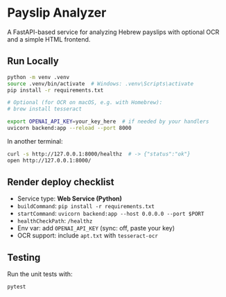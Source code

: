 # Payslip Analyzer

A FastAPI-based service for analyzing Hebrew payslips with optional OCR and a simple HTML frontend.

## Run Locally

```bash
python -m venv .venv
source .venv/bin/activate  # Windows: .venv\Scripts\activate
pip install -r requirements.txt

# Optional (for OCR on macOS, e.g. with Homebrew):
# brew install tesseract

export OPENAI_API_KEY=your_key_here  # if needed by your handlers
uvicorn backend:app --reload --port 8000
```

In another terminal:

```bash
curl -s http://127.0.0.1:8000/healthz  # -> {"status":"ok"}
open http://127.0.0.1:8000/
```

## Render deploy checklist

- Service type: **Web Service (Python)**
- `buildCommand`: `pip install -r requirements.txt`
- `startCommand`: `uvicorn backend:app --host 0.0.0.0 --port $PORT`
- `healthCheckPath`: `/healthz`
- Env var: add `OPENAI_API_KEY` (sync: off, paste your key)
- OCR support: include `apt.txt` with `tesseract-ocr`

## Testing

Run the unit tests with:

```bash
pytest
```
